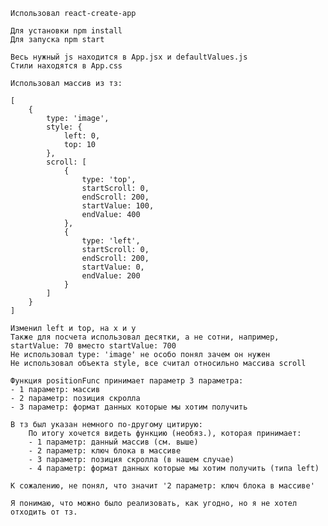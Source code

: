 	Использовал react-create-app

	Для установки npm install
	Для запуска npm start

	Весь нужный js находится в App.jsx и defaultValues.js
	Стили находятся в App.css

	Использовал массив из тз:

	[
		{
			type: 'image',
			style: {
				left: 0,
				top: 10
			},
			scroll: [
				{
					type: 'top',
					startScroll: 0,
					endScroll: 200,
					startValue: 100,
					endValue: 400
				},
				{
					type: 'left',
					startScroll: 0,
					endScroll: 200,
					startValue: 0,
					endValue: 200
				}
			]
		}
	]

	Изменил left и top, на x и y
	Также для посчета использовал десятки, а не сотни, например, startValue: 70 вместо startValue: 700
	Не использовал type: 'image' не особо понял зачем он нужен
	Не использовал объекта style, все считал относильно массива scroll

	Функция positionFunc принимает параметр 3 параметра:
	- 1 параметр: массив
	- 2 параметр: позиция скролла
	- 3 параметр: формат данных которые мы хотим получить

	В тз был указан немного по-другому цитирую:
		По итогу хочется видеть функцию (необяз.), которая принимает:
		- 1 параметр: данный массив (см. выше)
		- 2 параметр: ключ блока в массиве 
		- 3 параметр: позиция скролла (в нашем случае) 
		- 4 параметр: формат данных которые мы хотим получить (типа left)

	К сожалению, не понял, что значит '2 параметр: ключ блока в массиве'

	Я понимаю, что можно было реализовать, как угодно, но я не хотел отходить от тз.
